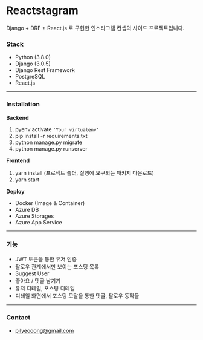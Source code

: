 # **Reactstagram**

Django + DRF + React.js 로 구현한 인스타그램 컨셉의 사이드 프로젝트입니다.

### **Stack**
- Python (3.8.0)
- Django (3.0.5)
- Django Rest Framework
- PostgreSQL
- React.js


----------


### **Installation**
**Backend**
  1. pyenv activate `'Your virtualenv'`
  2. pip install -r requirements.txt
  3. python manage.py migrate
  4. python manage.py runserver 

**Frontend**
1. yarn install (프로젝트 폴더, 실행에 요구되는 패키지 다운로드)
2. yarn start

**Deploy**
- Docker (Image & Container)
- Azure DB
- Azure Storages
- Azure App Service


----------


### **기능**
- JWT 토큰을 통한 유저 인증
- 팔로우 관계에서만 보이는 포스팅 목록
- Suggest User
- 좋아요 / 댓글 남기기
- 유저 디테일, 포스팅 디테일
- 디테일 화면에서 포스팅 모달을 통한 댓글, 팔로우 동작들


----------


### **Contact**
- pilyeooong@gmail.com

